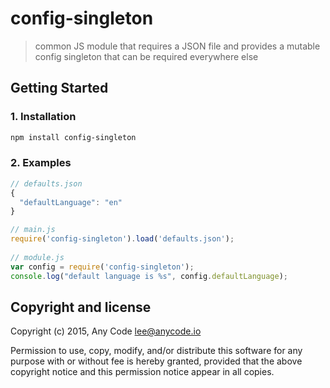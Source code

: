 # config-singleton

> common JS module that requires a JSON file and provides a mutable config singleton that can be required everywhere else

## Getting Started

### 1. Installation

``` bash
npm install config-singleton
```

### 2. Examples

``` javascript
// defaults.json
{
  "defaultLanguage": "en"
}

// main.js
require('config-singleton').load('defaults.json');
    
// module.js
var config = require('config-singleton');   
console.log("default language is %s", config.defaultLanguage);
```

## Copyright and license
Copyright (c) 2015, Any Code <lee@anycode.io>

Permission to use, copy, modify, and/or distribute this software for any
purpose with or without fee is hereby granted, provided that the above
copyright notice and this permission notice appear in all copies.

